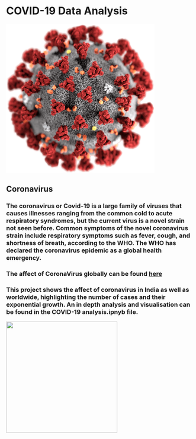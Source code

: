 # COVID-19 Data Analysis
<img src="https://github.com/RamiKrispin/coronavirus/blob/master/man/figures/2019-nCoV-CDC-23312_without_background.png" width="400" height="400">

## Coronavirus
### The coronavirus or Covid-19 is a large family of viruses that causes illnesses ranging from the common cold to acute respiratory syndromes, but the current virus is a novel strain not seen before. Common symptoms of the novel coronavirus strain include respiratory symptoms such as fever, cough, and shortness of breath, according to the WHO. The WHO has declared the coronavirus epidemic as a global health emergency.
### The affect of CoronaVirus globally can be found <a href="https://google.org/crisisresponse/covid19-map?hl=en">here</a>
### This project shows the affect of coronavirus in India as well as worldwide, highlighting the number of cases and their exponential growth. An in depth analysis and visualisation can be found in the COVID-19 analysis.ipnyb file.

<img src="C:\Users\Ruchi\Pictures\Screenshots\Screenshot (264).png" width="300" height="300">

